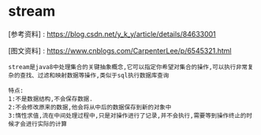 # stream
 [参考资料] : https://blog.csdn.net/y_k_y/article/details/84633001
 
 [图文资料] : https://www.cnblogs.com/CarpenterLee/p/6545321.html
 ```test
stream是java8中处理集合的关键抽象概念,它可以指定你希望对集合的操作,可以执行非常复杂的查找、过滤和映射数据等操作,类似于sql执行数据库查询

特点:
1:不是数据结构,不会保存数据.
2:不会修改原来的数据,他会将从中后的数据保存到新的对象中
3:惰性求值,流在中间处理过程中,只是对操作进行了记录,并不会执行,需要等到操作终止的时候才会进行实际的计算
```
